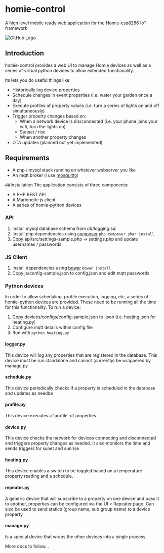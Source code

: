 # homie-control

A high level mobile ready web application for the [Homie-esp8266](https://github.com/marvinroger/homie-esp8266) IoT framework

![GitHub Logo](https://github.com/stufisher/homie-control/blob/master/client/screenshots/irrigation.png)

Introduction
----
homie-control provides a web UI to manage Homie devices as well as a series of virtual python devices to allow extended functionality. 

Its lets you do useful things like:
* Historically log device properties
* Schedule changes in event properties (i.e. water your garden once a day)
* Execute profiles of property values (i.e. turn a series of lights on and off simultaneously)
* Trigger property changes based on: 
    * When a network device is dis/connected (i.e. your phone joins your wifi, turn the lights on)
    * Sunset / rise
    * When another property changes
* OTA updates (planned not yet implemented)

## Requirements
* A php / mysql stack running on whatever webserver you like
* An mqtt broker (i use [mosquitto](https://mosquitto.org/))

##Installation
The application consists of three components:
* A PHP REST API
* A Marionette js client
* A series of homie-python devices

### API
1. Install mysql database schema from db/logging.sql
2. Install php dependencies using [composer](https://getcomposer.org/) ```php composer.phar install```
3. Copy api/src/settings-sample.php -> settings.php and update usernames / passwords

### JS Client
1. Install dependencies using [bower](https://bower.io/) ```bower install```
2. Copy js/config-sample.json to config.json and edit mqtt passwords

### Python devices
In order to allow scheduling, profile execution, logging, etc, a series of homie-python devices are provided. These need to be running all the time for this functionality.
To run a device:

1. Copy devices/configs/config-sample.json to <device-name>.json (i.e. heating.json for heating.py)
2. Configure mqtt details within config file
3. Run with ```python heating.py```

#### logger.py
This device will log any properties that are registered in the database. This device must be run standalone and cannot (currently) be wrappered by manage.py

#### schedule.py
This device periodically checks if a property is scheduled in the database and updates as needbe

#### profile.py
This device executes a 'profile' of properties
#### device.py
This device checks the network for devices connecting and disconnected and triggers property changes as needed. It also monitors the time and sends triggers for sunet and sunrise
#### heating.py
This device enables a switch to be toggled based on a temperature property reading and a schedule.
#### repeater.py
A generic device that will subscribe to a property on one device and pass it to another, properties can be configured via the UI > Repeater page. Can also be used to send statics (group name, sub group name) to a device property

#### manage.py
Is a special device that wraps the other devices into a single process

More docs to follow...
